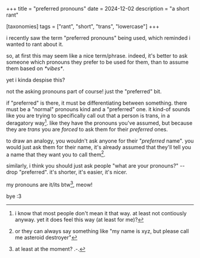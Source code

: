 +++
title = "preferred pronouns"
date = 2024-12-02
description = "a short rant"

[taxonomies] 
tags = ["rant", "short", "trans", "lowercase"]
+++

i recently saw the term "preferred pronouns" being used, which reminded i wanted to rant about it.

<!-- more -->

so, at first this may seem like a nice term/phrase.
indeed, it's better to ask someone which pronouns they prefer to be used for them, than to assume them based on *\*vibes\**.

yet i kinda despise this?

not the asking pronouns part of course! just the "preferred" bit.

if "preferred" is there, it must be differentiating between something.
there must be a "normal" pronouns kind and a "preferred" one.
it kind-of sounds like you are trying to specifically call out that a person is trans,
in a deragatory way[^1]. like they have the pronouns you've assumed, but because they
are *trans* you are *forced* to ask them for their *preferred* ones.

[^1]: i know that most people don't mean it that way.
      at least not contiously anyway.
      yet it does feel this way (at least for me)?

to draw an analogy, you wouldn't ask anyone for their "*preferred* name".
you would just ask them for their name, it's already assumed that they'll tell you a name
that they want you to call them[^2].

[^2]: or they can always say something like "my name is xyz, but please call me asteroid destroyer"

similarly, i think you should just ask people "what are your pronouns?" -- drop "preferred".
it's shorter, it's easier, it's nicer.

my pronouns are it/its btw[^3], meow!

[^3]: at least at the moment? .-.

bye :3

